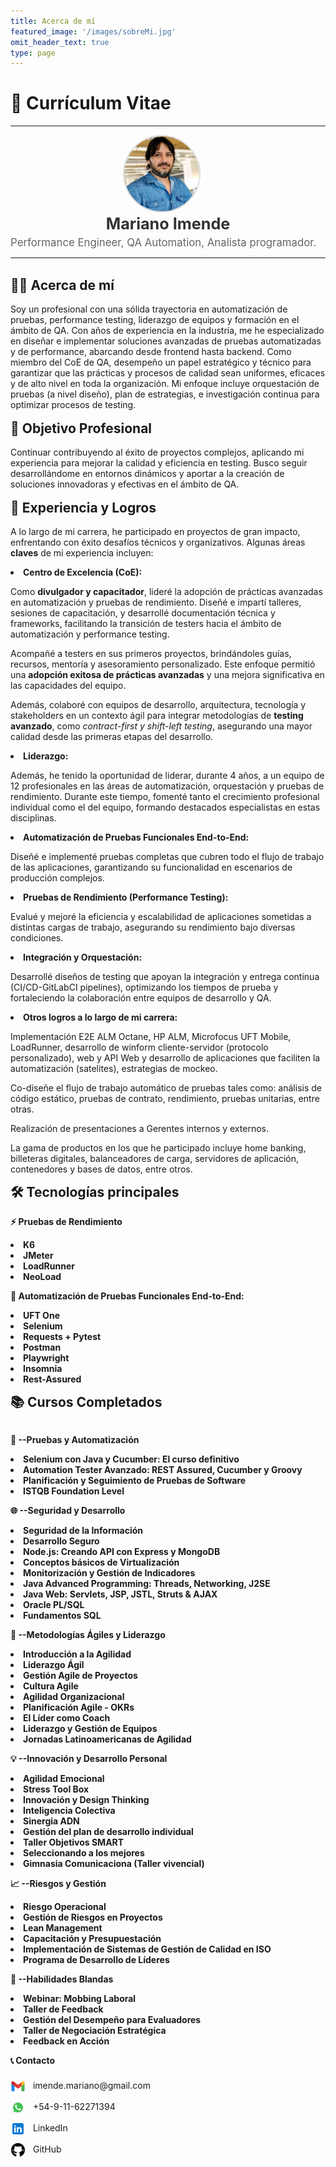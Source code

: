 ```yaml
---
title: Acerca de mí
featured_image: '/images/sobreMi.jpg'
omit_header_text: true
type: page
---
```


# 📜 Currículum Vitae

<hr>
<div style="flex: 0 0 150px; text-align: center; margin-right: 20px;">
        <img src="perfil.png" alt="Perfil" style="width: 120px; height: 120px; border-radius: 50%; border: 2px solid #ddd;">
    </div>
    <div style="flex: 1; text-align: left;">
        <h1 style="text-align: center; margin: 0; font-size: 1.8em; color: #333;">Mariano Imende</h1>
        <p style="margin: 5px 0 0 0; font-size: 1.2em; color: #666;">Performance Engineer, QA Automation, Analista                     programador.</p>
</div>
<hr>
<br>
<div style="text-align: left;">
    <h2 style="display: inline; font-weight: bold; font-size: 1.5em; margin: 0;">
        🧑‍💼 Acerca de mí 
    </h2>
</div>
<br>

<div style="text-align: left;">
Soy un profesional con una sólida trayectoria en automatización de pruebas, performance testing, liderazgo de equipos y formación en el ámbito de QA. Con años de experiencia en la industria, me he especializado en diseñar e implementar soluciones avanzadas de pruebas automatizadas y de performance, abarcando desde frontend hasta backend. Como miembro del CoE de QA, desempeño un papel estratégico y técnico para garantizar que las prácticas y procesos de calidad sean uniformes, eficaces y de alto nivel en toda la organización. Mi enfoque incluye orquestación de pruebas (a nivel diseño), plan de estrategias, e investigación continua para optimizar procesos de testing.
</div>
<br>

<div style="text-align: left;">
    <h2 style="display: inline; font-weight: bold; font-size: 1.5em; margin: 0;">
🎯 Objetivo Profesional
    </h2>
</div>
<br>
<div style="text-align: left;">
Continuar contribuyendo al éxito de proyectos complejos, aplicando mi experiencia para mejorar la calidad y eficiencia en testing. Busco seguir desarrollándome en entornos dinámicos y aportar a la creación de soluciones innovadoras y efectivas en el ámbito de QA.
</div>
<br>
<div style="text-align: left;">
    <h2 style="display: inline; font-weight: bold; font-size: 1.5em; margin: 0;">
💼 Experiencia y Logros
    </h2>
</div>
<br>
<div style="text-align: left;">
A lo largo de mi carrera, he participado en proyectos de gran impacto, enfrentando con éxito desafíos técnicos y organizativos. Algunas áreas <strong>claves</strong> de mi experiencia incluyen:
<br>

<strong><li> Centro de Excelencia (CoE): </li></strong> 

Como <strong>divulgador y capacitador</strong>, lideré la adopción de prácticas avanzadas en automatización y pruebas de rendimiento. Diseñé e impartí talleres, sesiones de capacitación, y desarrollé documentación técnica y frameworks, facilitando la transición de testers hacia el ámbito de automatización y performance testing.

Acompañé a testers en sus primeros proyectos, brindándoles guías, recursos, mentoría y asesoramiento personalizado. Este enfoque permitió una <strong>adopción exitosa de prácticas avanzadas</strong> y una mejora significativa en las capacidades del equipo.

Además, colaboré con equipos de desarrollo, arquitectura, tecnología y stakeholders en un contexto ágil para integrar metodologías de  <strong>testing avanzado</strong>, como <em>contract-first y shift-left testing</em>, asegurando una mayor calidad desde las primeras etapas del desarrollo.

<strong><li> Liderazgo: </li></strong> 

Además, he tenido la oportunidad de liderar, durante 4 años, a un equipo de 12 profesionales en las áreas de automatización, orquestación y pruebas de rendimiento. Durante este tiempo, fomenté tanto el crecimiento profesional individual como el del equipo, formando destacados especialistas en estas disciplinas.

<strong><li> Automatización de Pruebas Funcionales End-to-End: </li></strong> 

Diseñé e implementé pruebas completas que cubren todo el flujo de trabajo de las aplicaciones, garantizando su funcionalidad en escenarios de producción complejos.

<strong><li> Pruebas de Rendimiento (Performance Testing):</li></strong>

Evalué y mejoré la eficiencia y escalabilidad de aplicaciones sometidas a distintas cargas de trabajo, asegurando su rendimiento bajo diversas condiciones.

<strong><li> Integración y Orquestación:</li></strong> 

Desarrollé diseños de testing que apoyan la integración y entrega continua (CI/CD-GitLabCI pipelines), optimizando los tiempos de prueba y fortaleciendo la colaboración entre equipos de desarrollo y QA.

<strong><li> Otros logros a lo largo de mi carrera:</li></strong> 

Implementación E2E ALM Octane, HP ALM, Microfocus UFT Mobile, LoadRunner, desarrollo de winform cliente-servidor (protocolo personalizado), web y API Web y desarrollo de aplicaciones que faciliten la automatización (satelites), estrategias de mockeo.

Co-diseñe el flujo de trabajo automático de pruebas tales como: análisis de código estático, pruebas de contrato, rendimiento, pruebas unitarias, entre otras.

Realización de presentaciones a Gerentes internos y externos.

La gama de productos en los que he participado incluye home banking, billeteras digitales, balanceadores de carga, servidores de aplicación, contenedores y bases de datos, entre otros.


<div style="text-align: left;">
    <h2 style="display: inline; font-weight: bold; font-size: 1.5em; margin: 0;">
🛠️ Tecnologías principales
    </h2>
</div>
<br>
<strong>⚡ Pruebas de Rendimiento</strong> 

<strong><li>  K6</li></strong> 
<strong><li>  JMeter</li></strong> 
<strong><li>  LoadRunner</li></strong> 
<strong><li>  NeoLoad</li></strong> 

<strong>🤖 Automatización de Pruebas Funcionales End-to-End:</strong> 

<strong><li>  UFT One</li></strong> 
<strong><li>  Selenium</li></strong> 
<strong><li>  Requests + Pytest</li></strong> 
<strong><li>  Postman</li></strong> 
<strong><li>  Playwright</li></strong> 
<strong><li>  Insomnia</li></strong> 
<strong><li>  Rest-Assured</li></strong> 

<div style="text-align: left;">
    <h2 style="display: inline; font-weight: bold; font-size: 1.5em; margin: 0;">
📚 Cursos Completados
    </h2>
</div>
<br>

<strong>🧪 --Pruebas y Automatización</strong>

<strong><li>Selenium con Java y Cucumber: El curso definitivo</li></strong> 
<strong><li>Automation Tester Avanzado: REST Assured, Cucumber y Groovy</li></strong> 
<strong><li>Planificación y Seguimiento de Pruebas de Software</li></strong> 
<strong><li>ISTQB Foundation Level</li></strong> 

<strong>🌐 --Seguridad y Desarrollo</strong>

<strong><li>Seguridad de la Información</li></strong> 
<strong><li>Desarrollo Seguro</li></strong> 
<strong><li>Node.js: Creando API con Express y MongoDB</li></strong> 
<strong><li>Conceptos básicos de Virtualización</li></strong> 
<strong><li>Monitorización y Gestión de Indicadores</li></strong> 
<strong><li>Java Advanced Programming: Threads, Networking, J2SE</li></strong> 
<strong><li>Java Web: Servlets, JSP, JSTL, Struts & AJAX</li></strong> 
<strong><li>Oracle PL/SQL</li></strong> 
<strong><li>Fundamentos SQL</li></strong> 

<strong>🚀 --Metodologías Ágiles y Liderazgo</strong>

<strong><li>Introducción a la Agilidad</li></strong> 
<strong><li>Liderazgo Ágil</li></strong> 
<strong><li>Gestión Agile de Proyectos</li></strong> 
<strong><li>Cultura Agile</li></strong> 
<strong><li>Agilidad Organizacional</li></strong> 
<strong><li>Planificación Agile - OKRs</li></strong> 
<strong><li>El Líder como Coach</li></strong> 
<strong><li>Liderazgo y Gestión de Equipos</li></strong> 
<strong><li>Jornadas Latinoamericanas de Agilidad</li></strong> 

<strong>💡 --Innovación y Desarrollo Personal</strong>

<strong><li>Agilidad Emocional</li></strong> 
<strong><li>Stress Tool Box</li></strong> 
<strong><li>Innovación y Design Thinking</li></strong> 
<strong><li>Inteligencia Colectiva</li></strong> 
<strong><li>Sinergia ADN</li></strong> 
<strong><li>Gestión del plan de desarrollo individual</li></strong> 
<strong><li>Taller Objetivos SMART</li></strong> 
<strong><li>Seleccionando a los mejores</li></strong> 
<strong><li>Gimnasia Comunicaciona (Taller vivencial)</li></strong> 

<strong>📈 --Riesgos y Gestión</strong>

<strong><li>Riesgo Operacional</li></strong> 
<strong><li>Gestión de Riesgos en Proyectos</li></strong> 
<strong><li>Lean Management</li></strong> 
<strong><li>Capacitación y Presupuestación</li></strong> 
<strong><li>Implementación de Sistemas de Gestión de Calidad en ISO</li></strong> 
<strong><li>Programa de Desarrollo de Líderes</li></strong> 

<strong>👥 --Habilidades Blandas</strong>

<strong><li>Webinar: Mobbing Laboral</li></strong> 
<strong><li>Taller de Feedback</li></strong> 
<strong><li>Gestión del Desempeño para Evaluadores</li></strong>
<strong><li>Taller de Negociación Estratégica</li></strong> 
<strong><li>Feedback en Acción</li></strong> 
  
<strong>📞 Contacto</strong>

<div style="display: flex; flex-direction: column; gap: 10px; align-items: flex-start; margin-top: 20px;">
    <!-- Email -->
    <a href="mailto:imende.mariano@gmail.com" style="text-decoration: none; color: inherit;">
        <img src="icons8-gmail-48.png" alt="Email" style="width: 24px; height: 24px; margin-right: 8px; vertical-align: middle;">
        imende.mariano@gmail.com
    </a>
    <a href="https://wa.me/5491162271394" style="text-decoration: none; color: inherit;">
        <img src="icons8-whatsapp-48.png" alt="WhatsApp" style="width: 24px; height: 24px; margin-right: 8px; vertical-align: middle;">
        +54-9-11-62271394
    </a>
    <a href="https://linkedin.com/in/mariano-imende" style="text-decoration: none; color: inherit;" target="_blank">
        <img src="icons8-linkedin-48.png" alt="LinkedIn" style="width: 24px; height: 24px; margin-right: 8px; vertical-align: middle;">
        LinkedIn
    </a>
    <a href="https://github.com/MarianoImende" style="text-decoration: none; color: inherit;">
        <img src="icons8-github-50.png" alt="GitHub" style="width: 24px; height: 24px; margin-right: 8px; vertical-align: middle;">
        GitHub
    </a>
</div>
</div>
